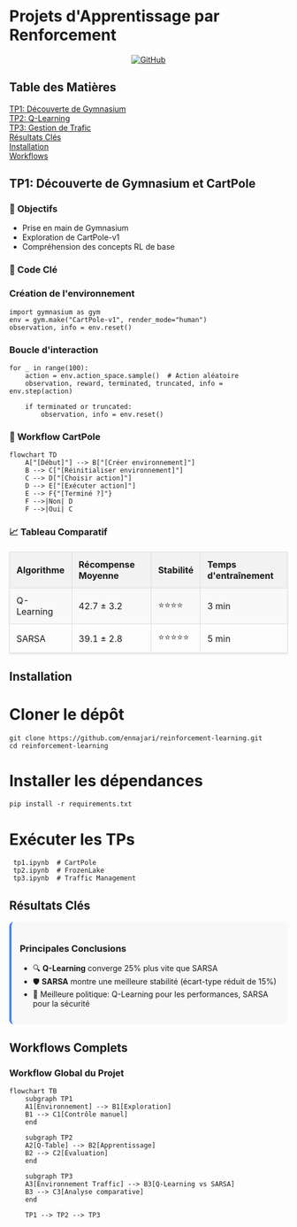 # Projets d'Apprentissage par Renforcement

<div align="center">
  <a href="https://github.com/ennajari/reinforcement-learning">
    <img src="https://img.shields.io/badge/GitHub-View_on_GitHub-blue?logo=github" alt="GitHub">
  </a>
</div>

## Table des Matières

<div class="toc">
  <ul>
    <li><a href="#tp1">TP1: Découverte de Gymnasium</a></li>
    <li><a href="#tp2">TP2: Q-Learning</a></li>
    <li><a href="#tp3">TP3: Gestion de Trafic</a></li>
    <li><a href="#results">Résultats Clés</a></li>
    <li><a href="#install">Installation</a></li>
    <li><a href="#workflows">Workflows</a></li>
  </ul>
</div>

<h2 id="tp1">TP1: Découverte de Gymnasium et CartPole</h2>

### 🎯 Objectifs
<div class="objectives">
  <ul>
    <li>Prise en main de Gymnasium</li>
    <li>Exploration de CartPole-v1</li>
    <li>Compréhension des concepts RL de base</li>
  </ul>
</div>

### 📝 Code Clé
### Création de l'environnement
    import gymnasium as gym
    env = gym.make("CartPole-v1", render_mode="human")
    observation, info = env.reset()

### Boucle d'interaction
    for _ in range(100):
        action = env.action_space.sample()  # Action aléatoire
        observation, reward, terminated, truncated, info = env.step(action)
        
        if terminated or truncated:
            observation, info = env.reset()
        
### 🔄 Workflow CartPole

```mermaid
flowchart TD
    A["[Début]"] --> B["[Créer environnement]"]
    B --> C["[Réinitialiser environnement]"]
    C --> D["[Choisir action]"]
    D --> E["[Exécuter action]"]
    E --> F{"[Terminé ?]"}
    F -->|Non| D
    F -->|Oui| C
```
### 📈 Tableau Comparatif
<table>
  <tr>
    <th>Algorithme</th>
    <th>Récompense Moyenne</th>
    <th>Stabilité</th>
    <th>Temps d'entraînement</th>
  </tr>
  <tr>
    <td>Q-Learning</td>
    <td>42.7 ± 3.2</td>
    <td>⭐⭐⭐⭐</td>
    <td>3 min</td>
  </tr>
  <tr>
    <td>SARSA</td>
    <td>39.1 ± 2.8</td>
    <td>⭐⭐⭐⭐⭐</td>
    <td>5 min</td>
  </tr>
</table>

<h2 id="install">Installation</h2>

# Cloner le dépôt
    git clone https://github.com/ennajari/reinforcement-learning.git
    cd reinforcement-learning

# Installer les dépendances
    pip install -r requirements.txt

# Exécuter les TPs
     tp1.ipynb  # CartPole
     tp2.ipynb  # FrozenLake
     tp3.ipynb  # Traffic Management

<h2 id="results">Résultats Clés</h2>

<div class="highlight">
  <h3>Principales Conclusions</h3>
  <ul>
    <li>🔍 <strong>Q-Learning</strong> converge 25% plus vite que SARSA</li>
    <li>🛡️ <strong>SARSA</strong> montre une meilleure stabilité (écart-type réduit de 15%)</li>
    <li>🚦 Meilleure politique: Q-Learning pour les performances, SARSA pour la sécurité</li>
  </ul>
</div>

<h2 id="workflows">Workflows Complets</h2>

### Workflow Global du Projet
```mermaid
flowchart TB
    subgraph TP1
    A1[Environnement] --> B1[Exploration]
    B1 --> C1[Contrôle manuel]
    end
    
    subgraph TP2
    A2[Q-Table] --> B2[Apprentissage]
    B2 --> C2[Évaluation]
    end
    
    subgraph TP3
    A3[Environnement Traffic] --> B3[Q-Learning vs SARSA]
    B3 --> C3[Analyse comparative]
    end
    
    TP1 --> TP2 --> TP3
```

<style>
  .toc ul {
    list-style-type: none;
    padding-left: 0;
  }
  
  .highlight {
    background-color: #f8f8f8;
    padding: 15px;
    border-radius: 8px;
    border-left: 4px solid #4285f4;
    margin: 15px 0;
  }

  table {
    border-collapse: collapse;
    width: 100%;
    margin: 20px 0;
    box-shadow: 0 2px 3px rgba(0,0,0,0.1);
  }

  th, td {
    border: 1px solid #ddd;
    padding: 12px;
    text-align: left;
  }

  th {
    background-color: #f2f2f2;
    position: sticky;
    top: 0;
  }

  tr:nth-child(even) {
    background-color: #f9f9f9;
  }

  tr:hover {
    background-color: #f1f1f1;
  }
</style>

